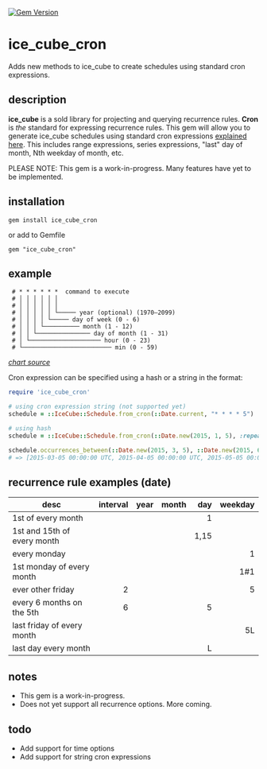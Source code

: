 [![Gem Version](https://badge.fury.io/rb/ice_cube_cron.svg)](https://badge.fury.io/rb/ice_cube_cron)

# ice_cube_cron

Adds new methods to ice_cube to create schedules using standard cron expressions.

## description

**ice_cube** is a sold library for projecting and querying recurrence rules. **Cron** is _the_ standard for expressing recurrence rules. This gem will allow you to generate ice_cube schedules using standard cron expressions [explained here](https://en.wikipedia.org/wiki/Cron). This includes range expressions, series expressions, "last" day of month, Nth weekday of month, etc.

PLEASE NOTE:
This gem is a work-in-progress. Many features have yet to be implemented.

## installation

    gem install ice_cube_cron

or add to Gemfile

    gem "ice_cube_cron"

## example

```
 # * * * * * *  command to execute
 # │ │ │ │ │ │
 # │ │ │ │ │ │
 # │ │ │ │ │ └───── year (optional) (1970–2099)
 # │ │ │ │ └───── day of week (0 - 6)
 # │ │ │ └────────── month (1 - 12)
 # │ │ └─────────────── day of month (1 - 31)
 # │ └──────────────────── hour (0 - 23)
 # └───────────────────────── min (0 - 59)
```

*[chart source](https://en.wikipedia.org/wiki/Cron)*


Cron expression can be specified using a hash or a string in the format:

```ruby
require 'ice_cube_cron'

# using cron expression string (not supported yet)
schedule = ::IceCube::Schedule.from_cron(::Date.current, "* * * * 5")

# using hash
schedule = ::IceCube::Schedule.from_cron(::Date.new(2015, 1, 5), :repeat_day => 5)

schedule.occurrences_between(::Date.new(2015, 3, 5), ::Date.new(2015, 6, 5))
# => [2015-03-05 00:00:00 UTC, 2015-04-05 00:00:00 UTC, 2015-05-05 00:00:00 UTC, 2015-06-05 00:00:00 UTC]
```

## recurrence rule examples (date)

|desc|interval|year|month|day|weekday|
|----|-------:|---:|----:|--:|------:|
|1st of every month||||1||
|1st and 15th of every month||||1,15||
|every monday|||||1|
|1st monday of every month|||||1#1|
|ever other friday|2||||5|
|every 6 months on the 5th|6|||5||
|last friday of every month|||||5L|
|last day every month||||L||

## notes
- This gem is a work-in-progress.
- Does not yet support all recurrence options. More coming.

## todo
- Add support for time options
- Add support for string cron expressions
